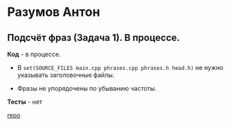 # Разумов Антон

## Подсчёт фраз (Задача 1). В процессе.

**Код** - в процессе.

- В `set(SOURCE_FILES main.cpp phrases.cpp phrases.h head.h)` не нужно указывать заголовочные файлы.

- Фразы не упорядочены по убыванию частоты.

**Тесты** - нет

[repo](https://bitbucket.org/a_razumov_oop/lab1)
